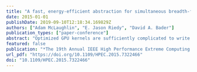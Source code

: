 ```yaml
---
title: "A fast, energy-efficient abstraction for simultaneous breadth-first searches"
date: 2015-01-01
publishDate: 2019-09-10T12:18:34.169829Z
authors: ["Adam McLaughlin", "E. Jason Riedy", "David A. Bader"]
publication_types: ["paper-conference"]
abstract: "Optimized GPU kernels are sufficiently complicated to write that they often are specialized to input data, target architectures, or applications. This paper presents a multi-search abstraction for computing multiple breadth-first searches in parallel and demonstrates a high-performance, general implementation. Our abstraction removes the burden of orchestrating graph traversal from the user while providing high performance and low energy usage, an often overlooked component of algorithm design. Energy consumption has become a first-class hardware design constraint for both massive and embedded computing platforms. Our abstraction can be applied to such problems as the all-pairs shortest-path problem, community detection, reachability querying, and others. To map graph traversal efficiently to the GPU, our hybrid implementation chooses between processing active vertices with a single thread or an entire warp based on vertex outdegree. For a set of twelve varied graphs, the implementation of our abstraction saves 42% time and 62% energy on average compared to representative implementations of specific applications from existing literature."
featured: false
publication: "*The 19th Annual IEEE High Performance Extreme Computing Conference, HPEC 2015, Waltham, MA, USA, September 15-17, 2015*"
url_pdf: "https://doi.org/10.1109/HPEC.2015.7322466"
doi: "10.1109/HPEC.2015.7322466"
---
```


